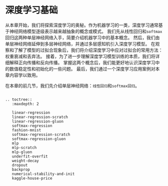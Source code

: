# 深度学习基础

从本章开始，我们将探索深度学习的奥秘。作为机器学习的一类，深度学习通常基于神经网络模型逐级表示越来越抽象的概念或模式。
我们先从线性回归和`softmax`回归这两种单层神经网络入手，简要介绍机器学习中的基本概念。
然后，我们由单层神经网络延伸到多层神经网络，并通过多层感知机引入深度学习模型。
在观察和了解了模型的过拟合现象后，我们将介绍深度学习中应对过拟合的常用方法：权重衰减和丢弃法。
接着，为了进一步理解深度学习模型训练的本质，我们将详细解释正向传播和反向传播。
掌握这两个概念后，我们能更好地认识深度学习中的数值稳定性和初始化的一些问题。
最后，我们通过一个深度学习应用案例对本章内容学以致用。

在本章的前几节，我们先介绍单层神经网络：`线性回归`和`softmax回归`。

```eval_rst

.. toctree::
   :maxdepth: 2

   linear-regression
   linear-regression-scratch
   linear-regression-gluon
   softmax-regression
   fashion-mnist
   softmax-regression-scratch
   softmax-regression-gluon
   mlp
   mlp-scratch
   mlp-gluon
   underfit-overfit
   weight-decay
   dropout
   backprop
   numerical-stability-and-init
   kaggle-house-price

```